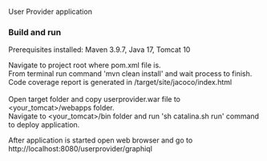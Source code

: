 User Provider application

### Build and run
Prerequisites installed:
Maven 3.9.7, Java 17, Tomcat 10

Navigate to project root where pom.xml file is.<br />
From terminal run command 'mvn clean install' and wait process to finish.<br />
Code coverage report is generated in <project-root>/target/site/jacoco/index.html <br /><br />
Open target folder and copy userprovider.war file to <your_tomcat>/webapps folder.<br />
Navigate to <your_tomcat>/bin folder and run 'sh catalina.sh run' command to deploy application.

After application is started open web browser and go to http://localhost:8080/userprovider/graphiql
